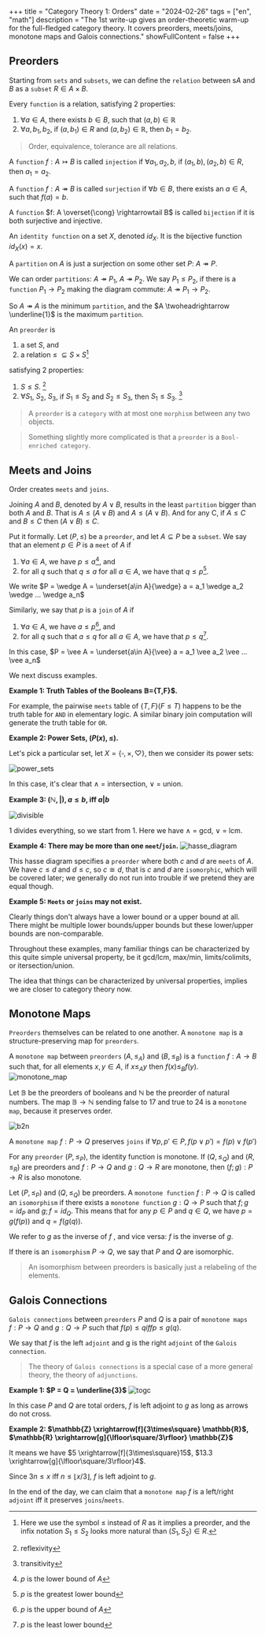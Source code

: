 +++
title = "Category Theory 1: Orders"
date = "2024-02-26"
tags = ["en", "math"]
description = "The 1st write-up gives an order-theoretic warm-up for the full-fledged category theory. It covers preorders, meets/joins, monotone maps and Galois connections."
showFullContent = false
+++

## Preorders 
Starting from `sets` and `subsets`, we can define the `relation` between s$A$ and $B$ as a `subset` $R \in A\times B$. 

Every `function` is a relation, satisfying 2 properties: 
1. $\forall a \in A$, there exists $b \in B$, such that $(a,b)\in \mathbb{R}$
2. $\forall a, b_1, b_2$, if $(a,b_1) \in R$ and $(a, b_2) \in \mathbb{R}$, then $b_1 = b_2$.

> Order, equivalence, tolerance are all relations.

A `function` $f: A\rightarrowtail B$ is called `injection` if $\forall a_1, a_2, b$, if $(a_1, b), (a_2, b) \in R$, then $a_1 = a_2$.

A `function` $f: A\twoheadrightarrow B$ is called `surjection` if $\forall b \in B$, there exists an $a \in A$, such that $f(a) = b$.

A `function` $f: A \overset{\cong} \rightarrowtail B$ is called `bijection` if it is both surjective and injective.

An `identity function` on a set $X$, denoted $id_X$. It is the bijective function $id_X(x) = x$.

A `partition` on $A$ is just a surjection on some other set $P$: $A \twoheadrightarrow P$.

We can order `partitions`: $A \twoheadrightarrow P_1$, $A \twoheadrightarrow P_2$. We say $P_1 \leqslant P_2$, if there is a `function` $P_1 \rightarrow P_2$ making the diagram commute: $A \twoheadrightarrow P_1 \rightarrow P_2$.

So $A \twoheadrightarrow A$ is the minimum `partition`, and the $A \twoheadrightarrow \underline{1}$ is the maximum `partition`.

An `preorder` is 
1. a set $S$, and
2. a relation $≤ \: \subseteq S \times S$[^1] 

satisfying 2 properties:
1. $S ≤ S$. [^2]
2. $\forall S_1$, $S_2$, $S_3$, if $S_1 ≤ S_2$ and $S_2 ≤ S_3$, then $S_1 ≤ S_3$. [^3]

> A `preorder` is a `category` with at most one `morphism` between any two objects.

> Something slightly more complicated is that a `preorder` is a `Bool-enriched category`. 

## Meets and Joins 
Order creates `meets` and `joins`. 

Joining $A$ and $B$, denoted by $A\vee B$, results in the least `partition` bigger than both $A$ and $B$. That is $A ≤ (A\vee B)$ and $A ≤ (A\vee B)$. And for any C, if $A ≤ C$ and $B ≤ C$ then $(A\vee B) ≤ C$. 

Put it formally. Let $(P, ≤)$ be a `preorder`, and let $A \subseteq P$ be a `subset`. We say that an element $p \in P$ is a `meet` of $A$ if
1. $\forall a\in A$, we have $p≤ a$[^4], and 
2. for all $q$ such that $q≤ a$ for all $a\in A$, we have that $q≤ p$[^5].

We write $P = \wedge A =  \underset{a\in A}{\wedge} a = a_1 \wedge a_2 \wedge ... \wedge a_n$ 

Similarly, we say that $p$ is a `join` of $A$ if
1. $\forall a\in A$, we have $a≤ p$[^6], and
2. for all $q$ such that $a≤ q$ for all $a\in A$, we have that $p≤ q$[^7].

In this case, $P = \vee A =  \underset{a\in A}{\vee} a = a_1 \vee a_2 \vee ... \vee a_n$ 

We next discuss examples.

**Example 1: Truth Tables of the Booleans $\mathbb{B}$=\{T,F\}$.**

For example, the pairwise `meets` table of $\{T,F\}(F \leq T)$ happens to be the truth table for `AND` in elementary logic. A similar binary join computation will generate the truth table for `OR`.

**Example 2: Power Sets, $(P(x), ≤)$.**

Let's pick a particular set, let $X = \{\square, \times, \heartsuit\}$, then we consider its power sets:

![power_sets](https://cmbbq.github.io/img/power_sets.png)

In this case, it's clear that $\wedge$ = intersection, $\vee$ = union.

**Example 3: $(\mathbb{N}, |), a ≤ b$, iff $a|b$**

![divisible](https://cmbbq.github.io/img/divisible.png)

1 divides everything, so we start from 1. Here we have $\wedge$ = gcd, $\vee$ = lcm.

**Example 4: There may be more than one `meet`/`join`.**
![hasse_diagram](https://cmbbq.github.io/img/hasse_diagram.png)

This hasse diagram specifies a `preorder` where both $c$ and $d$ are `meets` of $A$. We have $c≤ d$ and $d≤ c$, so $c \cong d$, that is $c$ and $d$ are `isomorphic`, which will be covered later; we generally do not run into trouble if we pretend they are equal though.

**Example 5: `Meets` or `joins` may not exist.**

Clearly things don't always have a lower bound or a upper bound at all. There might be multiple lower bounds/upper bounds but these lower/upper bounds are non-comparable.

Throughout these examples, many familiar things can be characterized by this quite simple universal property, be it gcd/lcm, max/min, limits/colimits, or itersection/union.

The idea that things can be characterized by universal properties, implies we are closer to category theory now.

## Monotone Maps
`Preorders` themselves can be related to one another. A `monotone map` is a structure-preserving map for `preorders`.

A `monotone map` between `preorders` $(A, ≤_A)$ and $(B, ≤_B)$ is a `function` $f : A \rightarrow B$ such that, for all elements $x, y ∈ A$, if $x ≤_A y$ then $f (x) ≤_B f(y)$.
![monotone_map](https://cmbbq.github.io/img/monotone_map.png)

Let $\mathbb{B}$ be the preorders of booleans and $\mathbb{N}$ be the preorder of natural numbers. The map $\mathbb{B} \rightarrow \mathbb{N}$ sending false to 17 and true to 24 is a `monotone map`, because it preserves order.

![b2n](https://cmbbq.github.io/img/b2n.png)

A `monotone map` $f: P \rightarrow Q$ preserves `joins` if $\forall p,p' \in P, f(p\vee p') = f(p) \vee f(p')$

For any `preorder` $(P, ≤_P)$, the identity function is monotone.
If $(Q, ≤_Q)$ and $(R, ≤_R)$ are preorders and $f : P → Q$ and $g : Q → R$ are monotone, then $(f ; g): P → R$ is also monotone.

Let $(P, ≤_P)$ and $(Q, ≤_Q)$ be preorders. A `monotone function` $f : P → Q$ is called an `isomorphism` if there exists a `monotone function` $g : Q → P$ such that $f;g = id_P$ and $g;f = id_Q$. This means that for any $p ∈ P$ and $q ∈ Q$, we have $p=g(f(p))$ and $q 
=f(g(q))$.

We refer to $g$ as the inverse of $f$ , and vice versa: $f$ is the inverse of $g$.

If there is an `isomorphism` $P → Q$, we say that $P$ and $Q$ are isomorphic.

> An isomorphism between preorders is basically just a relabeling of the elements.

## Galois Connections
`Galois connections` between `preorders` $P$ and $Q$ is a pair of `monotone maps` $f : P → Q$ and $g : Q → P$ such that $f(p) ≤ q iff p ≤ g(q).$ 

We say that $f$ is the left `adjoint` and g is the right `adjoint` of the `Galois connection`.

> The theory of `Galois connections` is a special case of a more general theory, the theory of `adjunctions`.

**Example 1: $P = Q = \underline{3}$**
![togc](https://cmbbq.github.io/img/Galois_connections.png)

In this case $P$ and $Q$ are total orders, $f$ is left adjoint to $g$ as long as arrows do not cross.

**Example 2: $\mathbb{Z} \xrightarrow[f]{3\times\square} \mathbb{R}$, $\mathbb{R} \xrightarrow[g]{\lfloor\square/3\rfloor} \mathbb{Z}$**

It means we have $5 \xrightarrow[f]{3\times\square}15$, $13.3 \xrightarrow[g]{\lfloor\square/3\rfloor}4$. 

Since $3n ≤ x$ iff $n ≤ \lfloor x/3\rfloor$, $f$ is left adjoint to $g$.

In the end of the day, we can claim that a `monotone map` $f$ is a left/right `adjoint` iff it preserves `joins`/`meets`.




[^1]: Here we use the symbol $≤$ instead of $R$ as it implies a preorder, and the infix notation $S_1 ≤ S_2$ looks more natural than $(S_1,S_2) \in R$.
[^2]: reflexivity
[^3]: transitivity
[^4]: $p$ is the lower bound of $A$
[^5]: $p$ is the greatest lower bound
[^6]: $p$ is the upper bound of $A$
[^7]: $p$ is the least lower bound
